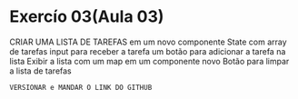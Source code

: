 # Exercío 03(Aula 03)

  CRIAR UMA LISTA DE TAREFAS em um novo componente
    State com array de tarefas
    input para receber a tarefa
    um botão para adicionar a tarefa na lista
    Exibir a lista com um map em um componente novo
    Botão para limpar a lista de tarefas

    VERSIONAR e MANDAR O LINK DO GITHUB
